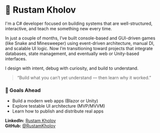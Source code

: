 # 👋 Rustam Kholov

I'm a C# developer focused on building systems that are well-structured, interactive, and teach me something new every time.

In just a couple of months, I’ve built console-based and GUI-driven games (like Snake and Minesweeper) using event-driven architecture, manual DI, and scalable UI logic.
Now I’m transitioning toward projects that integrate databases, state management, and eventually web or Unity-based interfaces.

I design with intent, debug with curiosity, and build to understand.
> “Build what you can’t yet understand — then learn why it worked.”


### 📍 Goals Ahead
- Build a modern web apps (Blazor or Unity)  
- Explore testable UI architecture (MVP/MVVM)  
- Learn how to publish and distribute real apps
  

**LinkedIn:** [Rustam Kholov](https://www.linkedin.com/in/rustam-kholov/)  
**GitHub:** [@RustamKholov](https://github.com/RustamKholov)
